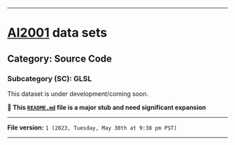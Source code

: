 
***

# [AI2001](https://github.com/seanpm2001/AI2001/) data sets

## Category: Source Code

### Subcategory (SC): GLSL

This dataset is under development/coming soon.

**🌱️ This [`README.md`](/README.md) file is a major stub and need significant expansion**

***

**File version:** `1 (2023, Tuesday, May 30th at 9:38 pm PST)`

***
